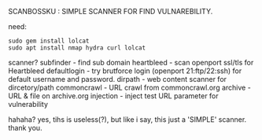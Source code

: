SCANBOSSKU : SIMPLE SCANNER FOR FIND VULNAREBILITY.


need:
```
sudo gem install lolcat
sudo apt install nmap hydra curl lolcat
```

scanner?
subfinder - find sub domain
heartbleed - scan openport ssl/tls for Heartbleed
defaultlogin - try brutforce login (openport 21:ftp/22:ssh) for default username and password.
dirpath - web content scanner for dircetory/path
commoncrawl - URL crawl from commoncrawl.org
archive - URL & file on archive.org
injection - inject test URL parameter for vulnerability


hahaha?
yes, tihs is useless(?), but like i say, this just a 'SIMPLE' scanner.
thank you.
